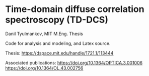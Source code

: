 # Time-domain diffuse correlation spectroscopy (TD-DCS)

Danil Tyulmankov, MIT M.Eng. Thesis

Code for analysis and modeling, and Latex source.

Thesis: 
https://dspace.mit.edu/handle/1721.1/113444

Associated publications: 
https://doi.org/10.1364/OPTICA.3.001006
https://doi.org/10.1364/OL.43.002756
